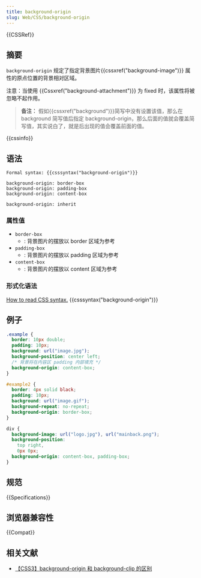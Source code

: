 ```yaml
---
title: background-origin
slug: Web/CSS/background-origin
---
```


{{CSSRef}}

## 摘要

`background-origin` 规定了指定背景图片{{cssxref("background-image")}} 属性的原点位置的背景相对区域。

注意：当使用 {{Cssxref("background-attachment")}} 为 fixed 时，该属性将被忽略不起作用。

> **备注：** 假如{{cssxref("background")}}简写中没有设置该值，那么在 background 简写值后指定 background-origin，那么后面的值就会覆盖简写值，其实说白了，就是后出现的值会覆盖前面的值。

{{cssinfo}}

## 语法

```
Formal syntax: {{csssyntax("background-origin")}}
```

```
background-origin: border-box
background-origin: padding-box
background-origin: content-box

background-origin: inherit
```

### 属性值

- `border-box`
  - : 背景图片的摆放以 border 区域为参考
- `padding-box`
  - : 背景图片的摆放以 padding 区域为参考
- `content-box`
  - : 背景图片的摆放以 content 区域为参考

### 形式化语法

[How to read CSS syntax.](/zh-CN/docs/Web/CSS/Value_definition_syntax)
{{csssyntax("background-origin")}}

## 例子

```css
.example {
  border: 10px double;
  padding: 10px;
  background: url("image.jpg");
  background-position: center left;
  /* 背景将在内容区 padding 内部填充 */
  background-origin: content-box;
}
```

```css
#example2 {
  border: 4px solid black;
  padding: 10px;
  background: url("image.gif");
  background-repeat: no-repeat;
  background-origin: border-box;
}
```

```css
div {
  background-image: url("logo.jpg"), url("mainback.png");
  background-position:
    top right,
    0px 0px;
  background-origin: content-box, padding-box;
}
```

## 规范

{{Specifications}}

## 浏览器兼容性

{{Compat}}

## 相关文献

- [【CSS3】background-origin 和 background-clip 的区别](https://www.cnblogs.com/shytong/p/5077129.html)
